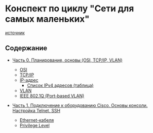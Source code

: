 # Конспект по циклу "Сети для самых маленьких"
[источник](http://linkmeup.ru/sdsm/)

## Содержание
* [Часть 0. Планирование, основы (OSI, TCP/IP, VLAN)](0_ПланированиеИОсновы/0_ПланированиеИОсновы.md)
  * [OSI](0_ПланированиеИОсновы/OSI.md)
  * [TCP/IP](0_ПланированиеИОсновы/TCPIP.md)
  * [IP-адрес](0_ПланированиеИОсновы/IP_адрес.md)
    * [Список IPv4 адресов (таблица)](0_ПланированиеИОсновы/IPv4_адреса.md)
  * [VLAN](0_ПланированиеИОсновы/VLAN.md)
  * [IEEE 802.1Q (Port-based VLAN)](0_ПланированиеИОсновы/IEEE802.1Q.md)

* [Часть 1. Подключение к оборудованию Cisco. Основы консоли. Настройка Telnet, SSH](1_ПодключениеКОборудованиюCisco/1_ПодключениеКОборудованиюCisco.md)
  * [Ethernet-кабеля]()
  * [Privilege Level]()